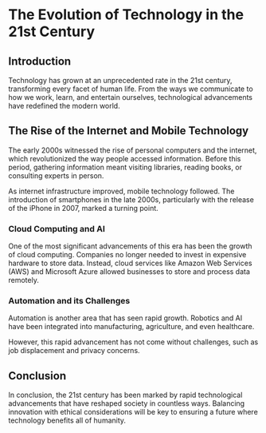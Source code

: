 # The Evolution of Technology in the 21st Century

## Introduction

Technology has grown at an unprecedented rate in the 21st century, transforming every facet of human life. From the ways we communicate to how we work, learn, and entertain ourselves, technological advancements have redefined the modern world.

## The Rise of the Internet and Mobile Technology

The early 2000s witnessed the rise of personal computers and the internet, which revolutionized the way people accessed information. Before this period, gathering information meant visiting libraries, reading books, or consulting experts in person.

As internet infrastructure improved, mobile technology followed. The introduction of smartphones in the late 2000s, particularly with the release of the iPhone in 2007, marked a turning point.

### Cloud Computing and AI

One of the most significant advancements of this era has been the growth of cloud computing. Companies no longer needed to invest in expensive hardware to store data. Instead, cloud services like Amazon Web Services (AWS) and Microsoft Azure allowed businesses to store and process data remotely.

### Automation and its Challenges

Automation is another area that has seen rapid growth. Robotics and AI have been integrated into manufacturing, agriculture, and even healthcare.

However, this rapid advancement has not come without challenges, such as job displacement and privacy concerns.

## Conclusion

In conclusion, the 21st century has been marked by rapid technological advancements that have reshaped society in countless ways. Balancing innovation with ethical considerations will be key to ensuring a future where technology benefits all of humanity.
